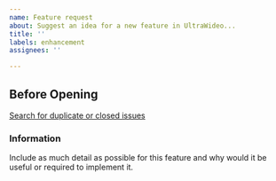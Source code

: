 ```yaml
---
name: Feature request
about: Suggest an idea for a new feature in UltraWideo...
title: ''
labels: enhancement
assignees: ''

---
```


## Before Opening
[Search for duplicate or closed issues](https://github.com/dvlden/ultrawideo/issues?utf8=%E2%9C%93&q=is%3Aissue)


### Information
Include as much detail as possible for this feature and why would it be useful or required to implement it.

